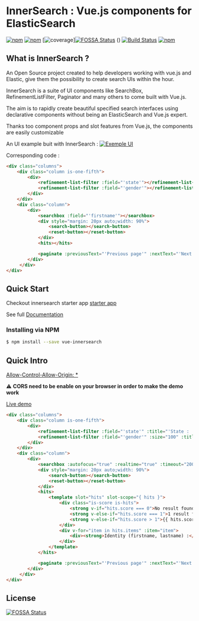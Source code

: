 # InnerSearch : Vue.js components for ElasticSearch
[![npm](https://img.shields.io/npm/v/vue-innersearch.svg)](https://www.npmjs.com/package/innersearch)
[![npm](https://img.shields.io/npm/dm/vue-innersearch.svg)](https://www.npmjs.com/package/innersearch)
[![coverage](https://img.shields.io/badge/coverage-90%25-green.svg)][![FOSSA Status](https://app.fossa.io/api/projects/git%2Bgithub.com%2FInnerSearch%2Fvue-innersearch.svg?type=shield)](https://app.fossa.io/projects/git%2Bgithub.com%2FInnerSearch%2Fvue-innersearch?ref=badge_shield)
()
[![Build Status](https://travis-ci.org/InnerSearch/vue-innersearch.svg?branch=master)](https://travis-ci.org/InnerSearch/vue-innersearch)
[![npm](https://img.shields.io/npm/l/vue-innersearch.svg)]()

## What is InnerSearch ?
An Open Source project created to help developers working with vue.js and Elastic, give them the possibility to create search UIs within the hour.

InnerSearch is a suite of UI components like SearchBox, RefinementListFilter, Paginator and many others to come built with Vue.js.

The aim is to rapidly create beautiful specified search interfaces using declarative components without being an ElasticSearch and Vue.js expert.

Thanks too component props and slot features from Vue.js, the components are easily customizable

An UI example buit with InnerSearch : 
[![Exemple UI](https://raw.githubusercontent.com/InnerSearch/vue-innersearch/master/docs/images/exemple-ui.png)]()

Corresponding code : 
```html
<div class="columns">
    <div class="column is-one-fifth">
        <div>
            <refinement-list-filter :field="'state'"></refinement-list-filter>
            <refinement-list-filter :field="'gender'"></refinement-list-filter>
        </div>
    </div>
    <div class="column">
        <div>
            <searchbox :field="'firstname'"></searchbox>
            <div style="margin: 20px auto;width: 90%">
                <search-button></search-button>
                <reset-button></reset-button>
            </div>
            <hits></hits>

            <paginate :previousText="'Previous page'" :nextText="'Next page'" :size="10"></paginate>
        </div>
     </div>
</div>
```

## Quick Start
Checkout innersearch starter app [starter app](https://github.com/TrimA74/innerSearch-starter-app)

See full [Documentation](https://yinyanfr.gitbooks.io/innersearch-doc/content/)
### Installing via NPM
```bash
$ npm install --save vue-innersearch
```

## Quick Intro
[Allow-Control-Allow-Origin: *](https://chrome.google.com/webstore/detail/allow-control-allow-origi/nlfbmbojpeacfghkpbjhddihlkkiljbi)

:warning: **CORS need to be enable on your browser in order to make the demo work**

[Live demo](http://vue-innersearch.surge.sh/)
```html
<div class="columns">
    <div class="column is-one-fifth">
        <div>
            <refinement-list-filter :field="'state'" :title="'State : '" :size="10" :dynamic="true" orderKey="_count" orderDirection="desc" operator="OR"></refinement-list-filter>
            <refinement-list-filter :field="'gender'" :size="100" :title="'Gender : '" :displayCount="true" operator="OR"></refinement-list-filter>
        </div>
    </div>
    <div class="column">
        <div>
            <searchbox :autofocus="true" :realtime="true" :timeout="200" :field="'firstname'" :placeholder="'Search by firstname'"></searchbox>
            <div style="margin: 20px auto;width: 90%">
                <search-button></search-button>
                <reset-button></reset-button>
            </div>
            <hits>
                <template slot="hits" slot-scope="{ hits }">
                    <div class="is-score is-hits">
                        <strong v-if="hits.score === 0">No result found</strong>
                        <strong v-else-if="hits.score === 1">1 result found</strong>
                        <strong v-else-if="hits.score > 1">{{ hits.score }} results found</strong>
                    </div>
                    <div v-for="item in hits.items" :item="item">
                        <div><strong>Identity (firstname, lastname) :</strong> {{ item._source.firstname }} {{ item._source.lastname }} ({{ item._source.state }}, {{ item._source.gender }})</div>
                    </div>
                </template>
            </hits>

            <paginate :previousText="'Previous page'" :nextText="'Next page'" :size="10"></paginate>
        </div>
     </div>
</div>
```




## License
[![FOSSA Status](https://app.fossa.io/api/projects/git%2Bgithub.com%2FInnerSearch%2Fvue-innersearch.svg?type=large)](https://app.fossa.io/projects/git%2Bgithub.com%2FInnerSearch%2Fvue-innersearch?ref=badge_large)